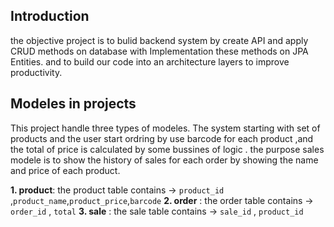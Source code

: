 ## Introduction
the objective project is to bulid backend system by create API and apply CRUD methods on database with Implementation these  methods on  JPA Entities. and to build our code into an architecture layers to improve productivity.

## Modeles in projects
This project handle three types of modeles. The system starting with set of products and the user start ordring by use barcode for each product ,and the total of price is calculated by some bussines of logic . the purpose sales modele is to show the history of sales for each order by showing the name and price of each product.

**1. product**: the product table contains &rarr; `product_id` ,`product_name`,`product_price`,`barcode`
**2. order**  : the order table contains   &rarr; `order_id`   , `total`
**3. sale**   : the sale table contains    &rarr;  `sale_id`   , `product_id`




